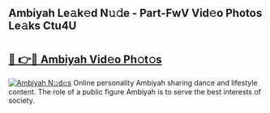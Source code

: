## Ambiyah Le𝚊k𝚎d N𝚞𝚍e - Part-FwV Vid𝚎o Photos Le𝚊ks Ctu4U

# <h2><a href="http://fbd3qbv.evod.top/?m=Ambiyah">🔗 👉🔴 Ambiyah Vid𝚎o Ph𝚘t𝚘s</a></h2>

[![Ambiyah N𝚞d𝚎s](https://i.imgur.com/8V9OHl7.gif)](http://fbd3qbv.evod.top/?m=Ambiyah)
Online personality Ambiyah sharing dance and lifestyle content. The role of a public figure Ambiyah is to serve the best interests of society. 
